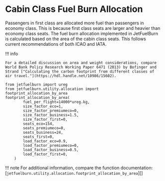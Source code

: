 # Cabin Class Fuel Burn Allocation

Passengers in first class are allocated more fuel than passengers in economy class. This is because first class seats are larger and heavier than economy class seats. The fuel burn allocation implemented in JetFuelBurn is calculated based on the area of the cabin class seats. This follows current recommendations of both ICAO and IATA.

!!! info

    For a detailed discussion on area and weight considerations, compare World Bank Policy Research Working Paper 6471 (2013) by Bofinger and Strand ["Calculating the carbon footprint from different classes of air travel."](https://hdl.handle.net/10986/15602).

```pyodide session="allocation" install="jetfuelburn"
from jetfuelburn import ureg
from jetfuelburn.utility.allocation import footprint_allocation_by_area
footprint_allocation_by_area(
        fuel_per_flight=14000*ureg.kg,
        size_factor_eco=1,
        size_factor_premiumeco=0,
        size_factor_business=1.5,
        size_factor_first=0,
        seats_eco=154,
        seats_premiumeco=0,
        seats_business=24,
        seats_first=0,
        load_factor_eco=0.9,
        load_factor_premiumeco=0,
        load_factor_business=0.5,
        load_factor_first=0,
    )
```

!!! note
    For additional information, compare the function documentation:
    [`jetfuelburn.utility.allocation.footprint_allocation_by_area`][]